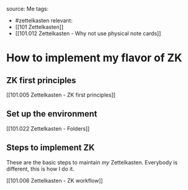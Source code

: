 source: Me
tags:
- #zettelkasten 
relevant:
- [[101 Zettelkasten]]
- [[101.012 Zettelkasten - Why not use physical note cards]]

# How to implement my flavor of ZK

## ZK first principles
[[101.005 Zettelkasten - ZK first principles]]

## Set up the environment
[[101.022 Zettelkasten - Folders]]

## Steps to implement ZK

These are the basic steps to maintain _my_ Zettelkasten. Everybody is different, this is how I do it.

[[101.006 Zettelkasten - ZK workflow]]